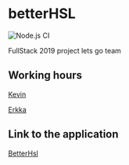 # betterHSL
![Node.js CI](https://github.com/Kevhann/betterHSL/workflows/Node.js%20CI/badge.svg)

FullStack 2019 project lets go team

## Working hours
[Kevin](https://github.com/Kevhann/betterHSL/blob/master/documentation/kevinWorkingHours.md)

[Erkka](https://github.com/Kevhann/betterHSL/blob/master/documentation/erkkaWorkingHours.md)

## Link to the application
[BetterHsl](https://stark-wildwood-44180.herokuapp.com/)
